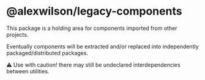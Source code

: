 @alexwilson/legacy-components
=============================

This package is a holding area for components imported from other projects.

Eventually components will be extracted and/or replaced into independently packaged/distributed packages.

⚠️ Use with caution! there may still be undeclared interdependencies between utilities.
